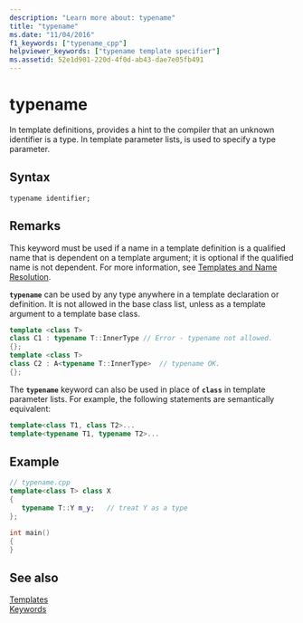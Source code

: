 ```yaml
---
description: "Learn more about: typename"
title: "typename"
ms.date: "11/04/2016"
f1_keywords: ["typename_cpp"]
helpviewer_keywords: ["typename template specifier"]
ms.assetid: 52e1d901-220d-4f0d-ab43-dae7e05fb491
---
```

# typename

In template definitions, provides a hint to the compiler that an unknown identifier is a type. In template parameter lists, is used to specify a type parameter.

## Syntax

```
typename identifier;
```

## Remarks

This keyword must be used if a name in a template definition is a qualified name that is dependent on a template argument; it is optional if the qualified name is not dependent. For more information, see [Templates and Name Resolution](../cpp/templates-and-name-resolution.md).

**`typename`** can be used by any type anywhere in a template declaration or definition. It is not allowed in the base class list, unless as a template argument to a template base class.

```cpp
template <class T>
class C1 : typename T::InnerType // Error - typename not allowed.
{};
template <class T>
class C2 : A<typename T::InnerType>  // typename OK.
{};
```

The **`typename`** keyword can also be used in place of **`class`** in template parameter lists. For example, the following statements are semantically equivalent:

```cpp
template<class T1, class T2>...
template<typename T1, typename T2>...
```

## Example

```cpp
// typename.cpp
template<class T> class X
{
   typename T::Y m_y;   // treat Y as a type
};

int main()
{
}
```

## See also

[Templates](../cpp/templates-cpp.md)<br/>
[Keywords](../cpp/keywords-cpp.md)

